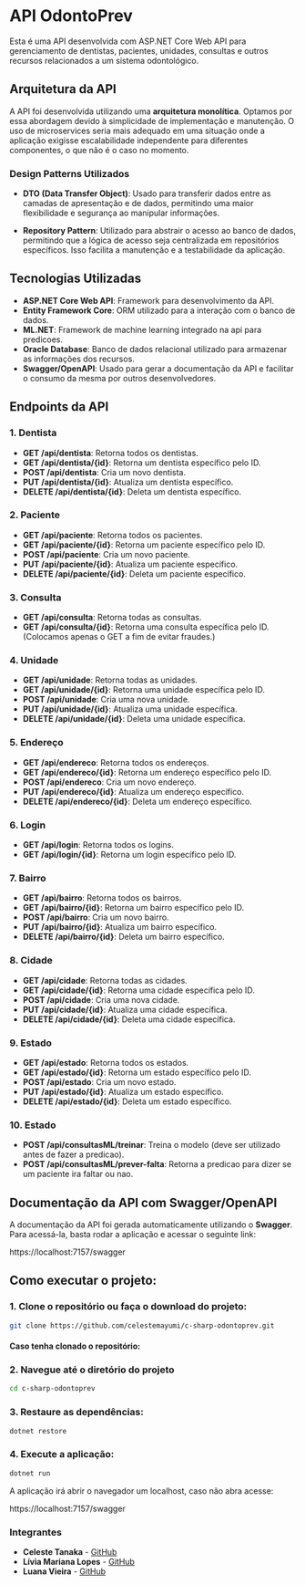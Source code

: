 # **API OdontoPrev**

Esta é uma API desenvolvida com ASP.NET Core Web API para gerenciamento de dentistas, pacientes, unidades, consultas e outros recursos relacionados a um sistema odontológico.

## **Arquitetura da API**

A API foi desenvolvida utilizando uma **arquitetura monolítica**. Optamos por essa abordagem devido à simplicidade de implementação e manutenção. O uso de microservices seria mais adequado em uma situação onde a aplicação exigisse escalabilidade independente para diferentes componentes, o que não é o caso no momento.

### **Design Patterns Utilizados**

- **DTO (Data Transfer Object)**: Usado para transferir dados entre as camadas de apresentação e de dados, permitindo uma maior flexibilidade e segurança ao manipular informações.
  
- **Repository Pattern**: Utilizado para abstrair o acesso ao banco de dados, permitindo que a lógica de acesso seja centralizada em repositórios específicos. Isso facilita a manutenção e a testabilidade da aplicação.

## **Tecnologias Utilizadas**

- **ASP.NET Core Web API**: Framework para desenvolvimento da API.
- **Entity Framework Core**: ORM utilizado para a interação com o banco de dados.
- **ML.NET**: Framework de machine learning integrado na api para predicoes.
- **Oracle Database**: Banco de dados relacional utilizado para armazenar as informações dos recursos.
- **Swagger/OpenAPI**: Usado para gerar a documentação da API e facilitar o consumo da mesma por outros desenvolvedores.

## **Endpoints da API**

### **1. Dentista**

- **GET /api/dentista**: Retorna todos os dentistas.
- **GET /api/dentista/{id}**: Retorna um dentista específico pelo ID.
- **POST /api/dentista**: Cria um novo dentista.
- **PUT /api/dentista/{id}**: Atualiza um dentista específico.
- **DELETE /api/dentista/{id}**: Deleta um dentista específico.

### **2. Paciente**

- **GET /api/paciente**: Retorna todos os pacientes.
- **GET /api/paciente/{id}**: Retorna um paciente específico pelo ID.
- **POST /api/paciente**: Cria um novo paciente.
- **PUT /api/paciente/{id}**: Atualiza um paciente específico.
- **DELETE /api/paciente/{id}**: Deleta um paciente específico.

### **3. Consulta**

- **GET /api/consulta**: Retorna todas as consultas.
- **GET /api/consulta/{id}**: Retorna uma consulta específica pelo ID.
(Colocamos apenas o GET a fim de evitar fraudes.)

### **4. Unidade**

- **GET /api/unidade**: Retorna todas as unidades.
- **GET /api/unidade/{id}**: Retorna uma unidade específica pelo ID.
- **POST /api/unidade**: Cria uma nova unidade.
- **PUT /api/unidade/{id}**: Atualiza uma unidade específica.
- **DELETE /api/unidade/{id}**: Deleta uma unidade específica.

### **5. Endereço**

- **GET /api/endereco**: Retorna todos os endereços.
- **GET /api/endereco/{id}**: Retorna um endereço específico pelo ID.
- **POST /api/endereco**: Cria um novo endereço.
- **PUT /api/endereco/{id}**: Atualiza um endereço específico.
- **DELETE /api/endereco/{id}**: Deleta um endereço específico.

### **6. Login**

- **GET /api/login**: Retorna todos os logins.
- **GET /api/login/{id}**: Retorna um login específico pelo ID.

### **7. Bairro**

- **GET /api/bairro**: Retorna todos os bairros.
- **GET /api/bairro/{id}**: Retorna um bairro específico pelo ID.
- **POST /api/bairro**: Cria um novo bairro.
- **PUT /api/bairro/{id}**: Atualiza um bairro específico.
- **DELETE /api/bairro/{id}**: Deleta um bairro específico.

### **8. Cidade**

- **GET /api/cidade**: Retorna todas as cidades.
- **GET /api/cidade/{id}**: Retorna uma cidade específica pelo ID.
- **POST /api/cidade**: Cria uma nova cidade.
- **PUT /api/cidade/{id}**: Atualiza uma cidade específica.
- **DELETE /api/cidade/{id}**: Deleta uma cidade específica.

### **9. Estado**

- **GET /api/estado**: Retorna todos os estados.
- **GET /api/estado/{id}**: Retorna um estado específico pelo ID.
- **POST /api/estado**: Cria um novo estado.
- **PUT /api/estado/{id}**: Atualiza um estado específico.
- **DELETE /api/estado/{id}**: Deleta um estado específico.

### **10. Estado**

- **POST /api/consultasML/treinar**: Treina o modelo (deve ser utilizado antes de fazer a predicao).
- **POST /api/consultasML/prever-falta**: Retorna a predicao para dizer se um paciente ira faltar ou nao.


## **Documentação da API com Swagger/OpenAPI**

A documentação da API foi gerada automaticamente utilizando o **Swagger**. Para acessá-la, basta rodar a aplicação e acessar o seguinte link:

https://localhost:7157/swagger

## Como executar o projeto:

### 1. Clone o repositório ou faça o download do projeto:
```bash
git clone https://github.com/celestemayumi/c-sharp-odontoprev.git
```
#### Caso tenha clonado o repositório:
### 2. Navegue até o diretório do projeto
```bash
cd c-sharp-odontoprev
```
### 3. Restaure as dependências:
```bash
dotnet restore
```
### 4. Execute a aplicação:
```bash
dotnet run
```

A aplicação irá abrir o navegador um localhost, caso não abra acesse:

https://localhost:7157/swagger

### **Integrantes**

- **Celeste Tanaka** - [GitHub](https://github.com/celestemayumi)
- **Lívia Mariana Lopes** - [GitHub](https://github.com/LiviaMarianaLopes)
- **Luana Vieira** - [GitHub](https://github.com/luanavss)
